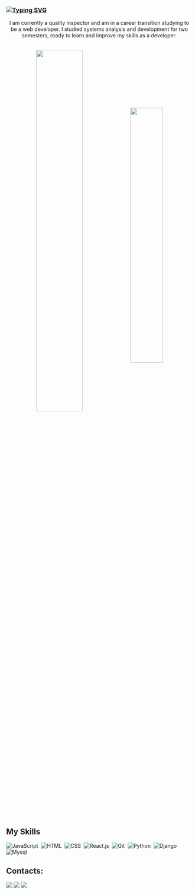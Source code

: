 ### [![Typing SVG](https://readme-typing-svg.herokuapp.com/?color=ffffff&size=35&center=true&vCenter=true&width=1000&lines=Hello,+My+name+is+William+Pimenta+Ribeiro;Welcome!+:%29)](https://git.io/typing-svg)

<p align="center">I am currently a quality inspector and am in a career transition studying to be a web developer. I studied systems analysis and development for two semesters, ready to learn and improve my skills as a developer.</p>&nbsp;

<div  align="center" style="margin-bottom:100px">
<img width=50% align="center"  src="https://github-readme-streak-stats.herokuapp.com?user=WilliamRibeiR0&theme=radical&mode=weekly" />
<img width=42% align="center" src="https://github-readme-stats-git-main-rafaelalexandrino.vercel.app/api/top-langs/?username=WilliamRibeiR0&show_icons=true&theme=radical&layout=compact" />
</div>

</div><br/>

## My Skills

![JavaScript](https://img.shields.io/badge/JavaScript-F7DF1E?style=for-the-badge&logo=javascript&logoColor=black)&nbsp;
![HTML](https://img.shields.io/badge/HTML5-E34F26?style=for-the-badge&logo=html5&logoColor=white)&nbsp;
![CSS](https://img.shields.io/badge/CSS3-1572B6?style=for-the-badge&logo=css3&logoColor=white)&nbsp;
![React.js](https://img.shields.io/badge/React-20232A?style=for-the-badge&logo=react&logoColor=61DAFB)&nbsp;
![Git](https://img.shields.io/badge/GIT-E44C30?style=for-the-badge&logo=git&logoColor=white)&nbsp;
![Python](https://img.shields.io/badge/Python-14354C?style=for-the-badge&logo=python&logoColor=white)&nbsp;
![Django](https://img.shields.io/badge/Django-092E20?style=for-the-badge&logo=django&logoColor=white)&nbsp;
![Mysql](https://img.shields.io/badge/Mysql-316192?style=for-the-badge&logo=Mysql&logoColor=white)&nbsp;

## Contacts:

<div> 
<a href="https://www.instagram.com/dev_william_ribeiro" target="_blank"><img src="https://img.shields.io/badge/-Instagram-%23E4405F?style=for-the-badge&logo=instagram&logoColor=white"></a>
<a href = "mailto:contato.williamn_dev@hotmail.com"> <img src="https://img.shields.io/badge/-Gmail-%23333?style=for-the-badge&logo=gmail&logoColor=white" target="_blank"></a>
<a href="https://www.linkedin.com/in/william-pimenta-ribeiro/" target="_blank"><img src="https://img.shields.io/badge/-LinkedIn-%230077B5?style=for-the-badge&logo=linkedin&logoColor=white"  target="_blank"></a> 
</div>&nbsp;&nbsp;
